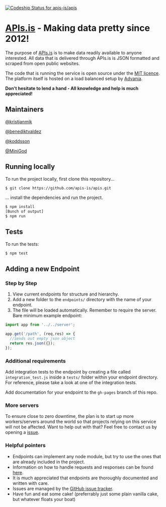 [ ![Codeship Status for apis-is/apis](https://codeship.com/projects/7c0ce5a0-9901-0132-893b-365d53813970/status?branch=master)](https://codeship.com/projects/63542)
# [APIs.is](http://apis.is) - Making data pretty since 2012!

The purpose of [APIs.is](http://apis.is) is to make data readily available to anyone interested. All data that is delivered through APIs.is is JSON formatted and scraped from open public websites.

The code that is running the service is open source under the [MIT licence](https://en.wikipedia.org/wiki/MIT_License). The platform itself is hosted on a load balanced setup by [Advania](https://www.advania.com/).

**Don't hesitate to lend a hand - All knowledge and help is much appreciated!**

## Maintainers




[@kristjanmik](https://github.com/kristjanmik/)

[@benediktvaldez](https://github.com/benediktvaldez/)

[@koddsson](https://github.com/koddsson/)

[@MiniGod](https://github.com/minigod/)

## Running locally

To run the project locally, first clone this repository...
```sh
$ git clone https://github.com/apis-is/apis.git
```

... install the dependencies and run the project.

```sh
$ npm install
[Bunch of output]
$ npm run
```

## Tests

To run the tests:
```sh
$ npm test
```

## Adding a new Endpoint

### Step by Step

1. View current endpoints for structure and hierarchy.
2. Add a new folder to the `endpoints/` directory with the name of your endpoint.
3. The file will be loaded automatically. Remember to require the server. Bare minimum example endpoint:

```javascript
import app from '../../server';

app.get('/path', (req,res) => {
  //Sends out empty json object
  return res.json({});
});
```

### Additional requirements

Add integration tests to the endpoint by creating a file called `integration_test.js` inside a `tests/` folder within your endpoint directory. For reference, please take a look at one of the integration tests.

Add documentation for your endpoint to the `gh-pages` branch of this repo.

### More servers

To ensure close to zero downtime, the plan is to start up more workers/servers around the world so that projects relying on this service will not be affected. Want to help out with that? Feel free to contact us by opening a [issue](https://github.com/apis-is/apis/issues/new).

### Helpful pointers

- Endpoints can implement any node module, but try to use the ones that are already included in the project.
- Information on how to handle requests and responses can be found [here](http://expressjs.com/api.html).
- It is much appreciated that endpoints are thoroughly documented and written with care.
- Issues are managed by the [GitHub issue tracker](https://github.com/apis-is/apis/issues).
- Have fun and eat some cake! (preferrably just some plain vanilla cake, but whatever floats your boat)

